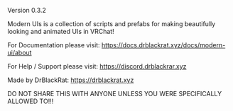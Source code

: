 Version 0.3.2

Modern UIs is a collection of scripts and prefabs for making beautifully looking and animated UIs in VRChat!

For Documentation please visit:
https://docs.drblackrat.xyz/docs/modern-ui/about

For Help / Support please visit:
https://discord.drblackrar.xyz

Made by DrBlackRat:
https://drblackrat.xyz

DO NOT SHARE THIS WITH ANYONE UNLESS YOU WERE SPECIFICALLY ALLOWED TO!!!
